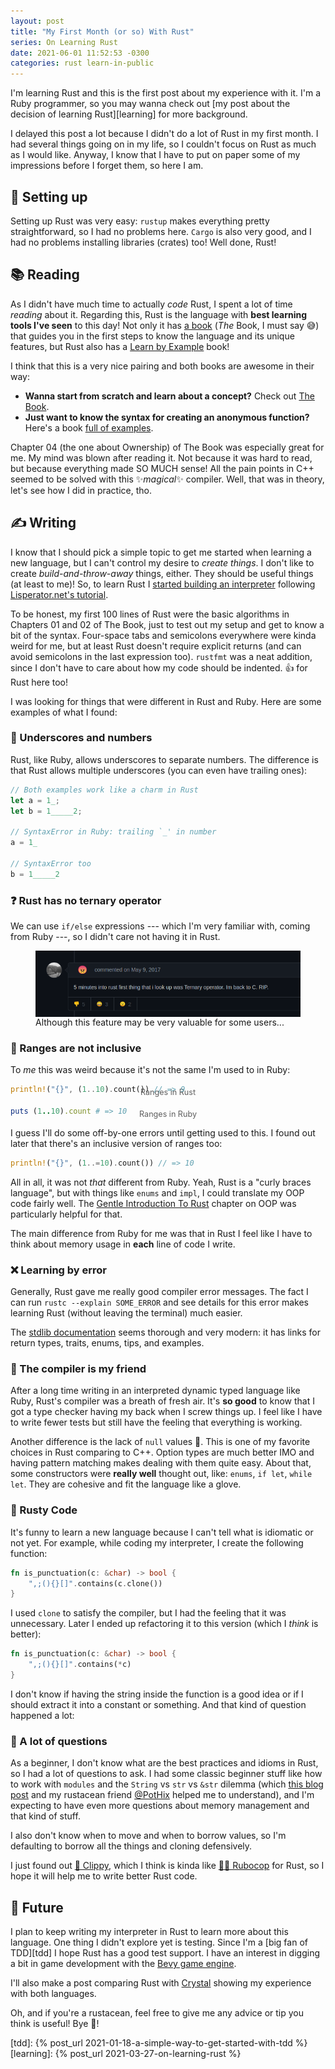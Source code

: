 ```yaml
---
layout: post
title: "My First Month (or so) With Rust"
series: On Learning Rust
date: 2021-06-01 11:52:53 -0300
categories: rust learn-in-public
---
```


I'm learning Rust and this is the first post about my experience with it. I'm a Ruby programmer,
so you may wanna check out [my post about the decision of learning Rust][learning] for more
background.

I delayed this post a lot because I didn't do a lot of Rust in my first month. I had
several things going on in my life, so I couldn't focus on Rust as much as I would like. Anyway, I
know that I have to put on paper some of my impressions before I forget them, so here I am.

## 🔧 Setting up

Setting up Rust was very easy: `rustup` makes everything pretty straightforward, so I had no problems
here. `Cargo` is also very good, and I had no problems installing libraries (crates) too! Well done,
Rust!

## 📚 Reading

As I didn't have much time to actually *code* Rust, I spent a lot of time _reading_ about it.
Regarding this, Rust is the language with **best learning tools I've seen** to this day! Not only it
has [a book][the-book] (_The_ Book, I must say 😅) that guides you in the first steps to know the
language and its unique features, but Rust also has a [Learn by Example][by-example] book!

I think that this is a very nice pairing and both books are awesome in their way:

- **Wanna start from scratch and learn about a concept?** Check out [The Book][the-book].
- **Just want to know the syntax for creating an anonymous function?** Here's a book [full of
  examples][closures].

Chapter 04 (the one about Ownership) of The Book was especially great for me. My mind was blown
after reading it. Not because it was hard to read, but because everything made SO MUCH sense! All
the pain points in C++ seemed to be solved with this ✨_magical_✨ compiler. Well, that was in theory,
let's see how I did in practice, tho.

## ✍️ Writing

I know that I should pick a simple topic to get me started when learning a new language, but I can't
control my desire to _create things_. I don't like to create _build-and-throw-away_ things, either.
They should be useful things (at least to me)! So, to learn Rust I [started building an
interpreter][interpreter] following [Lisperator.net's tutorial][tutorial-lang].

To be honest, my first 100 lines of Rust were the basic algorithms in Chapters 01 and 02 of The
Book, just to test out my setup and get to know a bit of the syntax. Four-space tabs and semicolons
everywhere were kinda weird for me, but at least Rust doesn't require explicit returns (and can
avoid semicolons in the last expression too). `rustfmt` was a neat addition, since I don't have to
care about how my code should be indented. 👍 for Rust here too!

I was looking for things that were different in Rust and Ruby. Here are some examples of what I
found:

### 🔢 Underscores and numbers

Rust, like Ruby, allows underscores to separate numbers. The difference is that Rust allows multiple
underscores (you can even have trailing ones):

```rust
// Both examples work like a charm in Rust
let a = 1_;
let b = 1_____2;

// SyntaxError in Ruby: trailing `_' in number
a = 1_

// SyntaxError too
b = 1_____2
```

### ❓ Rust has no ternary operator

We can use `if/else` expressions --- which I'm very familiar with, coming from Ruby ---, so I didn't care
not having it in Rust.

<figure>
  <img loading="lazy" style="display: block; margin: 0 auto;" src="/assets/img/first-month-rust/gimme-ternary-or-die.png" alt="Gimme ternary or die!">
  <figcaption>Although this feature may be <span class="italic">very valuable</span> for some users...</figcaption>
</figure>

### 📏 Ranges are not inclusive

To _me_ this was weird because it's not the same I'm used to in Ruby:

```rust
println!("{}", (1..10).count()) // => 9
```
<p style="text-align:center;color:#5e5e5e;font-size: 0.9em;margin-top:-25px;">Ranges in Rust</p>

```ruby
puts (1..10).count # => 10
```
<p style="text-align:center;color:#5e5e5e;font-size: 0.9em;margin-top:-25px;">Ranges in Ruby</p>


I guess I'll do some off-by-one errors until getting used to this. I found out later that there's an
inclusive version of ranges too:

```rust
println!("{}", (1..=10).count()) // => 10
```

All in all, it was not _that_ different from Ruby. Yeah, Rust is a "curly braces language", but with
things like `enums` and `impl`, I could translate my OOP code fairly well. The [Gentle Introduction
To Rust][gentle] chapter on OOP was particularly helpful for that.

The main difference from Ruby for me was that in Rust I feel like I have to think about memory usage
in **each** line of code I write.

### ❌ Learning by error

Generally, Rust gave me really good compiler error messages. The fact I can run `rustc --explain
SOME_ERROR` and see details for this error makes learning Rust (without leaving the terminal) much
easier.

The [stdlib documentation][stdlib] seems thorough and very modern: it has links for return types,
traits, enums, tips, and examples.

### 🤝 The compiler is my friend

After a long time writing in an interpreted dynamic typed language like Ruby, Rust's compiler was a
breath of fresh air. It's **so good** to know that I got a type checker having my back when I screw
things up. I feel like I have to write fewer tests but still have the feeling that everything is
working.

Another difference is the lack of `null` values 🙌. This is one of my favorite choices in Rust
comparing to C++. Option types are much better IMO and having pattern matching makes dealing with
them quite easy. About that, some constructors were **really well** thought out, like: `enums`, `if let`,
`while let`. They are cohesive and fit the language like a glove.

### 🦀 Rusty Code

It's funny to learn a new language because I can't tell what is idiomatic or not yet. For example,
while coding my interpreter, I create the following function:

```rust
fn is_punctuation(c: &char) -> bool {
    ",;(){}[]".contains(c.clone())
}
```

I used `clone` to satisfy the compiler, but I had the feeling that it was unnecessary. Later I ended
up refactoring it to this version (which I _think_ is better):

```rust
fn is_punctuation(c: &char) -> bool {
    ",;(){}[]".contains(*c)
}
```

I don't know if having the string inside the function is a good idea or if I should extract it into
a constant or something. And that kind of question happened a lot:

### 🤔 A lot of questions

As a beginner, I don't know what are the best practices and idioms in Rust, so I had a lot of
questions to ask. I had some classic beginner stuff like how to work with `modules` and the `String`
vs `str` vs `&str` dilemma (which [this blog post][rust-str] and my rustacean friend
[@PotHix](http://github.com/pothix) helped me to understand), and I'm expecting to have even more
questions about memory management and that kind of stuff.

I also don't know when to move and when to borrow values, so I'm defaulting to borrow all the
things and cloning defensively.

I just found out [📎 Clippy](https://github.com/rust-lang/rust-clippy), which I think is kinda like
[👮‍♂️ Rubocop][rubocop] for Rust, so I hope it will help me to write better Rust code.

## 🔮 Future

I plan to keep writing my interpreter in Rust to learn more about this language. One thing I didn't
explore yet is testing. Since I'm a [big fan of TDD][tdd] I hope Rust has a good test support. I
have an interest in digging a bit in game development with the [Bevy game engine][bevy].

I'll also make a post comparing Rust with [Crystal](https://crystal-lang.org/) showing my experience
with both languages.

Oh, and if you're a rustacean, feel free to give me any advice or tip you think is useful! Bye 🦀!

[the-book]: https://doc.rust-lang.org/book/
[by-example]: https://doc.rust-lang.org/rust-by-example/
[closures]: https://doc.rust-lang.org/rust-by-example/fn/closures.html
[interpreter]: https://github.com/MatheusRich/lambda-lang
[tutorial-lang]: http://lisperator.net/pltut/
[rubocop]: https://rubocop.org/
[gentle]: https://stevedonovan.github.io/rust-gentle-intro/object-orientation.html
[stdlib]: https://doc.rust-lang.org/std/index.html
[rust-str]: https://www.brandons.me/blog/why-rust-strings-seem-hard
[bevy]: https://bevyengine.org/
[tdd]: {% post_url 2021-01-18-a-simple-way-to-get-started-with-tdd %}
[learning]: {% post_url 2021-03-27-on-learning-rust %}